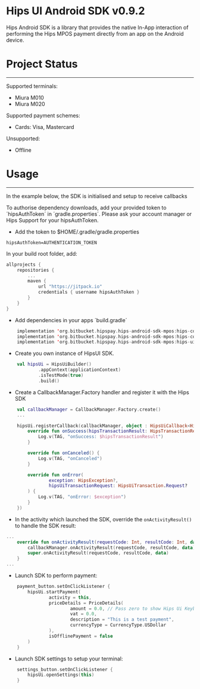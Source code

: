 # Hips UI Android SDK v0.9.2
Hips Android SDK is a library that provides the native In-App interaction of performing the Hips MPOS payment directly from an app on the Android device.

# Project Status
---
Supported terminals:
- Miura M010
- Miura M020

Supported payment schemes:
- Cards: Visa, Mastercard

Unsupported:
- Offline

# Usage
----
In the example below, the SDK is initialised and setup to receive callbacks

To authorise dependency downloads, add your provided token to ´hipsAuthToken´ in ´gradle.properties´. Please ask your account manager or Hips Support for your hipsAuthToken.

- Add the token to $HOME/.gradle/gradle.properties 
```
hipsAuthToken=AUTHENTICATION_TOKEN
```
In your build root folder, add:

```kotlin
allprojects {
    repositories {
        ...
        maven {
            url "https://jitpack.io"
            credentials { username hipsAuthToken }
        }
    }
}
```
- Add dependencies in your apps ´build.gradle´

```kotlin
    implementation 'org.bitbucket.hipspay.hips-android-sdk-mpos:hips-common:LATEST-VERSION'
    implementation 'org.bitbucket.hipspay.hips-android-sdk-mpos:hips-core:LATEST-VERSION'
    implementation 'org.bitbucket.hipspay.hips-android-sdk-mpos:hips-ui:LATEST-VERSION'
```

- Create you own instance of HipsUI SDK.

```kotlin
    val hipsUi = HipsUiBuilder()
            .appContext(applicationContext)
            .isTestMode(true)
            .build()
```

- Create a CallbackManager.Factory handler and register it with the Hips SDK

```kotlin
    val callbackManager = CallbackManager.Factory.create()
    ...

    hipsUi.registerCallback(callbackManager, object : HipsUiCallback<HipsTransactionResult> {
        override fun onSuccess(hipsTransactionResult: HipsTransactionResult) {
            Log.v(TAG, "onSuccess: $hipsTransactionResult")
        }

        override fun onCanceled() {
            Log.v(TAG, "onCanceled")
        }

        override fun onError(
                exception: HipsException?,
                hipsUiTransactionRequest: HipsUiTransaction.Request?
        ) {
            Log.v(TAG, "onError: $exception")
        }
    })
```

- In the activity which launched the SDK, override the `onActivityResult()` to handle the SDK result:

```kotlin
...
    override fun onActivityResult(requestCode: Int, resultCode: Int, data: Intent?) {
        callbackManager.onActivityResult(requestCode, resultCode, data)
        super.onActivityResult(requestCode, resultCode, data)
    }
...
```

- Launch SDK to perform payment:

```kotlin
    payment_button.setOnClickListener {
        hipsUi.startPayment(
                activity = this,
                priceDetails = PriceDetails(
                        amount = 0.0, // Pass zero to show Hips Ui Keyboard
                        vat = 0.0,
                        description = "This is a test payment",
                        currencyType = CurrencyType.USDollar
                ),
                isOfflinePayment = false
        )
    }
```

- Launch SDK settings to setup your terminal:

```kotlin
    settings_button.setOnClickListener {
        hipsUi.openSettings(this)
    }
```
